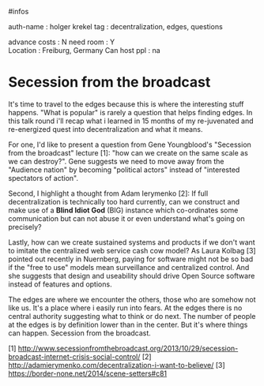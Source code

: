 #infos

auth-name       : holger krekel
tag             : decentralization, edges, questions

advance costs   : N
need room       : Y   
Location        : Freiburg, Germany
Can host ppl    : na


# Secession from the broadcast

It's time to travel to the edges because this is where the interesting stuff
happens.  "What is popular" is rarely a question that helps finding edges.
In this talk round i'll recap what i learned in 15 months of my
re-juvenated and re-energized quest into decentralization and what it
means.  

For one, I'd like to present a question from Gene Youngblood's
"Secession from the broadcast" lecture [1]: "how can we create on the
same scale as we can destroy?".  Gene suggests we need to move away from
the "Audience nation" by becoming "political actors" instead of
"interested spectators of action".  

Second, I highlight a thought from Adam Ierymenko [2]:  If full
decentralization is technically too hard currently, can we construct and
make use of a **Blind Idiot God** (BIG) instance which co-ordinates some
communication but can not abuse it or even understand what's going on
precisely?  

Lastly, how can we create sustained systems and products if we
don't want to imitate the centralized web service cash cow model?
As Laura Kolbag [3] pointed out recently in Nuernberg, paying
for software might not be so bad if the "free to use" models 
mean surveillance and centralized control. And she suggests
that design and useability should drive Open Source software 
instead of features and options.

The edges are where we encounter the others, those who are somehow 
not like us.  It's a place where i easily run into fears.  At the edges
there is no central authority suggesting what to think or do next.  The
number of people at the edges is by definition lower than in the center.
But it's where things can happen.  Secession from the broadcast.

[1] http://www.secessionfromthebroadcast.org/2013/10/29/secession-broadcast-internet-crisis-social-control/
[2] http://adamierymenko.com/decentralization-i-want-to-believe/
[3] https://border-none.net/2014/scene-setters#c81

